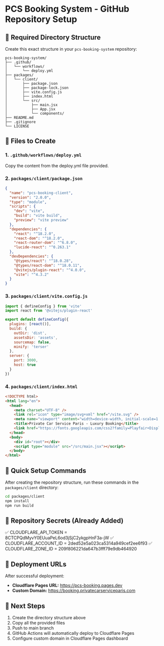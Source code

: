 # PCS Booking System - GitHub Repository Setup

## 📁 Required Directory Structure

Create this exact structure in your `pcs-booking-system` repository:

```
pcs-booking-system/
├── .github/
│   └── workflows/
│       └── deploy.yml
├── packages/
│   └── client/
│       ├── package.json
│       ├── package-lock.json
│       ├── vite.config.js
│       ├── index.html
│       └── src/
│           ├── main.jsx
│           ├── App.jsx
│           └── components/
├── README.md
├── .gitignore
└── LICENSE
```

## 🔧 Files to Create

### 1. `.github/workflows/deploy.yml`
Copy the content from the deploy.yml file provided.

### 2. `packages/client/package.json`
```json
{
  "name": "pcs-booking-client",
  "version": "2.0.0",
  "type": "module",
  "scripts": {
    "dev": "vite",
    "build": "vite build",
    "preview": "vite preview"
  },
  "dependencies": {
    "react": "^18.2.0",
    "react-dom": "^18.2.0",
    "react-router-dom": "^6.8.0",
    "lucide-react": "^0.263.1"
  },
  "devDependencies": {
    "@types/react": "^18.0.28",
    "@types/react-dom": "^18.0.11",
    "@vitejs/plugin-react": "^4.0.0",
    "vite": "^4.3.2"
  }
}
```

### 3. `packages/client/vite.config.js`
```javascript
import { defineConfig } from 'vite'
import react from '@vitejs/plugin-react'

export default defineConfig({
  plugins: [react()],
  build: {
    outDir: 'dist',
    assetsDir: 'assets',
    sourcemap: false,
    minify: 'terser'
  },
  server: {
    port: 3000,
    host: true
  }
})
```

### 4. `packages/client/index.html`
```html
<!DOCTYPE html>
<html lang="en">
  <head>
    <meta charset="UTF-8" />
    <link rel="icon" type="image/svg+xml" href="/vite.svg" />
    <meta name="viewport" content="width=device-width, initial-scale=1.0" />
    <title>Private Car Service Paris - Luxury Booking</title>
    <link href="https://fonts.googleapis.com/css2?family=Playfair+Display:wght@400;500;600;700&family=Inter:wght@300;400;500;600&display=swap" rel="stylesheet">
  </head>
  <body>
    <div id="root"></div>
    <script type="module" src="/src/main.jsx"></script>
  </body>
</html>
```

## 🚀 Quick Setup Commands

After creating the repository structure, run these commands in the `packages/client` directory:

```bash
cd packages/client
npm install
npm run build
```

## 🔐 Repository Secrets (Already Added)

✅ CLOUDFLARE_API_TOKEN = 8CTCPQdMyvY0EUuaPeL6od3jSjC2ykgpHnF3a-jW
✅ CLOUDFLARE_ACCOUNT_ID = 2ded52e5a023ca5314a949cef2ee6f93
✅ CLOUDFLARE_ZONE_ID = 209f806221da647b3fff79e9db464920

## 📱 Deployment URLs

After successful deployment:
- **Cloudflare Pages URL:** https://pcs-booking.pages.dev
- **Custom Domain:** https://booking.privatecarserviceparis.com

## 🎯 Next Steps

1. Create the directory structure above
2. Copy all the provided files
3. Push to main branch
4. GitHub Actions will automatically deploy to Cloudflare Pages
5. Configure custom domain in Cloudflare Pages dashboard
